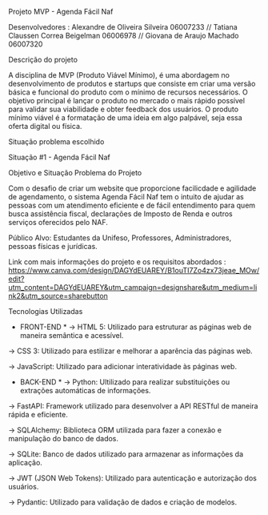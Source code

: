 Projeto MVP - Agenda Fácil Naf

Desenvolvedores : Alexandre de Oliveira Silveira 06007233 // Tatiana Claussen Correa Beigelman 06006978 // Giovana de Araujo Machado 06007320
                  

Descrição do projeto

A disciplina de MVP (Produto Viável Mínimo), é uma abordagem no desenvolvimento de produtos e startups que consiste em criar uma versão básica e funcional do produto com o mínimo de recursos necessários. O objetivo principal é lançar o produto no mercado o mais rápido possível para validar sua viabilidade e obter feedback dos usuários. O produto mínimo viável é a formatação de uma ideia em algo palpável, seja essa oferta digital ou física.

Situação problema escolhido

Situação #1 - Agenda Fácil Naf

Objetivo e Situação Problema do Projeto

Com o desafio de criar um website que proporcione facilicdade e agilidade de agendamento, o sistema Agenda Fácil Naf tem o intuito de ajudar as pessoas com um atendimento eficiente e de fácil entendimento para quem busca assistência fiscal, declarações de Imposto de Renda e outros serviços oferecidos pelo NAF.

Público Alvo: Estudantes da Unifeso, Professores, Administradores, pessoas físicas e jurídicas.

Link com mais informações do projeto e os requisitos abordados : https://www.canva.com/design/DAGYdEUAREY/B1ouTI7Zo4zx73jeae_MOw/edit?utm_content=DAGYdEUAREY&utm_campaign=designshare&utm_medium=link2&utm_source=sharebutton

Tecnologias Utilizadas

* FRONT-END *
-> HTML 5: Utilizado para estruturar as páginas web de maneira semântica e acessível.
  
-> CSS 3: Utilizado para estilizar e melhorar a aparência das páginas web.

-> JavaScript: Utilizado para adicionar interatividade às páginas web.

* BACK-END *
-> Python: Ultilizado para realizar substituições ou extrações automáticas de informações.
  
-> FastAPI: Framework utilizado para desenvolver a API RESTful de maneira rápida e eficiente.

-> SQLAlchemy: Biblioteca ORM utilizada para fazer a conexão e manipulação do banco de dados.

-> SQLite: Banco de dados utilizado para armazenar as informações da aplicação.

-> JWT (JSON Web Tokens): Utilizado para autenticação e autorização dos usuários.

-> Pydantic: Utilizado para validação de dados e criação de modelos.
